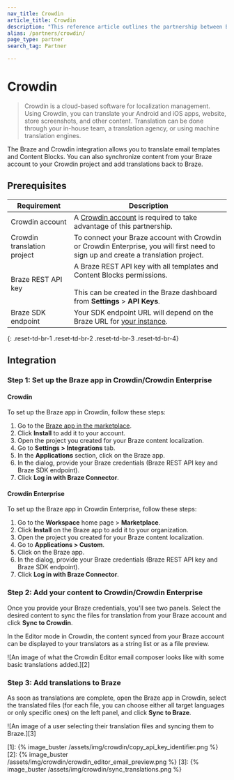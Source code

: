 ```yaml
---
nav_title: Crowdin
article_title: Crowdin
description: "This reference article outlines the partnership between Braze and Crowdin, a cloud-based software platform that allows you to automate the translation of your email templates and Content Blocks in Braze."
alias: /partners/crowdin/
page_type: partner
search_tag: Partner

---
```


# Crowdin

> Crowdin is a cloud-based software for localization management. Using Crowdin, you can translate your Android and iOS apps, website, store screenshots, and other content. Translation can be done through your in-house team, a translation agency, or using machine translation engines.

The Braze and Crowdin integration allows you to translate email templates and Content Blocks. You can also synchronize content from your Braze account to your Crowdin project and add translations back to Braze.

## Prerequisites

| Requirement| Description|
| ---| ---|
| Crowdin account | A [Crowdin account](https://accounts.crowdin.com/register) is required to take advantage of this partnership. |
| Crowdin translation project | To connect your Braze account with Crowdin or Crowdin Enterprise, you will first need to sign up and create a translation project. |
| Braze REST API key | A Braze REST API key with all templates and Content Blocks permissions. <br><br> This can be created in the Braze dashboard from **Settings** > **API Keys**. |
| Braze SDK endpoint | Your SDK endpoint URL will depend on the Braze URL for [your instance]({{site.baseurl}}/api/basics/#endpoints). |
{: .reset-td-br-1 .reset-td-br-2 .reset-td-br-3  .reset-td-br-4}

## Integration

### Step 1: Set up the Braze app in Crowdin/Crowdin Enterprise

#### Crowdin
To set up the Braze app in Crowdin, follow these steps:

1. Go to the [Braze app in the marketplace](https://crowdin.com/resources#marketplace/braze).
2. Click **Install** to add it to your account.
3. Open the project you created for your Braze content localization.
4. Go to **Settings > Integrations** tab.
5. In the **Applications** section, click on the Braze app.
6. In the dialog, provide your Braze credentials (Braze REST API key and Braze SDK endpoint).
7. Click **Log in with Braze Connector**. 

#### Crowdin Enterprise
To set up the Braze app in Crowdin Enterprise, follow these steps:

1. Go to the **Workspace** home page > **Marketplace**.
2. Click **Install** on the Braze app to add it to your organization.
3. Open the project you created for your Braze content localization.
4. Go to **Applications > Custom**.
5. Click on the Braze app.
6. In the dialog, provide your Braze credentials (Braze REST API key and Braze SDK endpoint).
7. Click **Log in with Braze Connector**.

### Step 2: Add your content to Crowdin/Crowdin Enterprise

Once you provide your Braze credentials, you'll see two panels. Select the desired content to sync the files for translation from your Braze account and click **Sync to Crowdin**.

In the Editor mode in Crowdin, the content synced from your Braze account can be displayed to your translators as a string list or as a file preview.

![An image of what the Crowdin Editor email composer looks like with some basic translations added.][2]

### Step 3: Add translations to Braze

As soon as translations are complete, open the Braze app in Crowdin, select the translated files (for each file, you can choose either all target languages or only specific ones) on the left panel, and click **Sync to Braze**.

![An image of a user selecting their translation files and syncing them to Braze.][3]

[1]: {% image_buster /assets/img/crowdin/copy_api_key_identifier.png %}
[2]: {% image_buster /assets/img/crowdin/crowdin_editor_email_preview.png %}
[3]: {% image_buster /assets/img/crowdin/sync_translations.png %}
